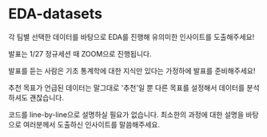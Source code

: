 # EDA-datasets

각 팀별 선택한 데이터를 바탕으로 EDA를 진행해 유의미한 인사이트를 도출해주세요!

발표는 1/27 정규세션 때 ZOOM으로 진행됩니다.

발표를 듣는 사람은 기초 통계학에 대한 지식만 있다는 가정하에 발표를 준비해주세요!

추천 목표가 언급된 데이터는 말그대로 '추천'일 뿐 다른 목표를 설정해서 데이터를 분석하셔도 괜찮습니다.

코드를 line-by-line으로 설명하실 필요가 없습니다. 최소한의 과정에 대한 설명을 바탕으로 여러분께서 도출하신 인사이트를 말씀해주세요.


